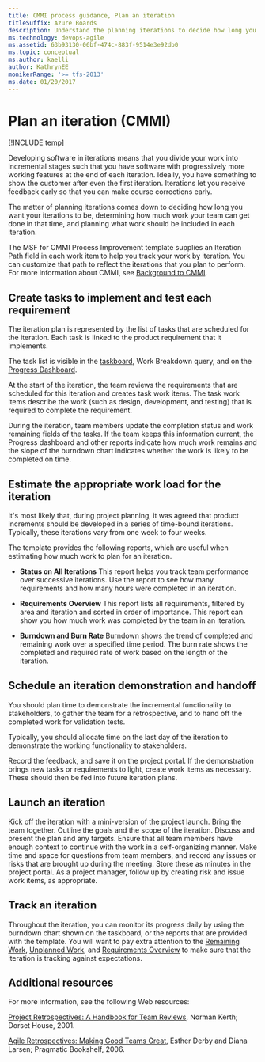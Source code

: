 ```yaml
---
title: CMMI process guidance, Plan an iteration  
titleSuffix: Azure Boards
description: Understand the planning iterations to decide how long you want your iterations to be, determining how much work your team can get done in that time, and planning what work should be included in each iteration - Team Foundation Server (TFS)
ms.technology: devops-agile
ms.assetid: 63b93130-06bf-474c-883f-9514e3e92db0
ms.topic: conceptual
ms.author: kaelli
author: KathrynEE
monikerRange: '>= tfs-2013'
ms.date: 01/20/2017
---
```


# Plan an iteration (CMMI)

[!INCLUDE [temp](../../../includes/version-all.md)]

Developing software in iterations means that you divide your work into incremental stages such that you have software with progressively more working features at the end of each iteration. Ideally, you have something to show the customer after even the first iteration. Iterations let you receive feedback early so that you can make course corrections early.  
  
 The matter of planning iterations comes down to deciding how long you want your iterations to be, determining how much work your team can get done in that time, and planning what work should be included in each iteration.  
  
 The MSF for CMMI Process Improvement template supplies an Iteration Path field in each work item to help you track your work by iteration. You can customize that path to reflect the iterations that you plan to perform. For more information about CMMI, see [Background to CMMI](guidance-background-to-cmmi.md).  
  
## Create tasks to implement and test each requirement  
 The iteration plan is represented by the list of tasks that are scheduled for the iteration. Each task is linked to the product requirement that it implements.  
  
 The task list is visible in the [taskboard](../../../sprints/assign-work-sprint.md), Work Breakdown query, and on the [Progress Dashboard](/previous-versions/azure/devops/report/sharepoint-dashboards/progress-dashboard-agile-cmmi).  
  
 At the start of the iteration, the team reviews the requirements that are scheduled for this iteration and creates task work items. The task work items describe the work (such as design, development, and testing) that is required to complete the requirement.  
  
 During the iteration, team members update the completion status and work remaining fields of the tasks. If the team keeps this information current, the Progress dashboard and other reports indicate how much work remains and the slope of the burndown chart indicates whether the work is likely to be completed on time.  
  
##  <a name="PlanningTimeBound"></a> Estimate the appropriate work load for the iteration  
 It's most likely that, during project planning, it was agreed that product increments should be developed in a series of time-bound iterations. Typically, these iterations vary from one week to four weeks.  
  
 The template provides the following reports, which are useful when estimating how much work to plan for an iteration.  
  
-   **Status on All Iterations** This report helps you track team performance over successive iterations. Use the report to see how many requirements and how many hours were completed in an iteration.  
  
-   **Requirements Overview** This report lists all requirements, filtered by area and iteration and sorted in order of importance. This report can show you how much work was completed by the team in an iteration.  
  
-   **Burndown and Burn Rate** Burndown shows the trend of completed and remaining work over a specified time period. The burn rate shows the completed and required rate of work based on the length of the iteration.  
  
##  <a name="Handoff"></a> Schedule an iteration demonstration and handoff  
 You should plan time to demonstrate the incremental functionality to stakeholders, to gather the team for a retrospective, and to hand off the completed work for validation tests.  
  
 Typically, you should allocate time on the last day of the iteration to demonstrate the working functionality to stakeholders.  
  
 Record the feedback, and save it on the project portal. If the demonstration brings new tasks or requirements to light, create work items as necessary. These should then be fed into future iteration plans.  
  
##  <a name="Launch"></a> Launch an iteration  
 Kick off the iteration with a mini-version of the project launch. Bring the team together. Outline the goals and the scope of the iteration. Discuss and present the plan and any targets. Ensure that all team members have enough context to continue with the work in a self-organizing manner. Make time and space for questions from team members, and record any issues or risks that are brought up during the meeting. Store these as minutes in the project portal. As a project manager, follow up by creating risk and issue work items, as appropriate.  
  
##  <a name="Tracking"></a> Track an iteration  
 Throughout the iteration, you can monitor its progress daily by using the burndown chart shown on the taskboard, or the reports that are provided with the template. You will want to pay extra attention to the [Remaining Work](../../../../report/sql-reports/remaining-work-report.md), [Unplanned Work](../../../../report/sql-reports/unplanned-work.md), and [Requirements Overview](../../../../report/sql-reports/requirements-overview-report-cmmi.md) to make sure that the iteration is tracking against expectations.  
  
##  <a name="AdditionalResources"></a> Additional resources  
 For more information, see the following Web resources:  
  
 [Project Retrospectives: A Handbook for Team Reviews](https://go.microsoft.com/fwlink/?LinkId=179023), Norman Kerth; Dorset House, 2001.  
  
 [Agile Retrospectives: Making Good Teams Great](https://go.microsoft.com/fwlink/?LinkId=179024), Esther Derby and Diana Larsen; Pragmatic Bookshelf, 2006.